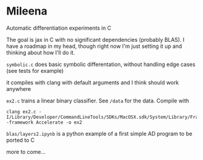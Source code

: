 # Mileena
Automatic differentiation experiments in C

The goal is jax in C with no significant dependencies (probably BLAS). I have a roadmap in my head, though right now I'm just setting it up and thinking about how I'll do it.

`symbolic.c` does basic symbolic differentation, without handling edge cases (see tests for example)

it compiles with clang with default arguments and I think should work anywhere

`ex2.c` trains a linear binary classifier. See `/data` for the data. Compile with 

```
clang ex2.c -I/Library/Developer/CommandLineTools/SDKs/MacOSX.sdk/System/Library/Frameworks/Accelerate.framework/Versions/Current/Frameworks/vecLib.framework/Headers/ -framework Accelerate -o ex2
``` 

`blas/layers2.ipynb` is a python example of a first simple AD program to be ported to C

more to come...


